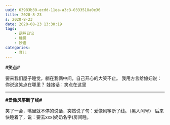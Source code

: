 ```yaml
---
uuid: 63983b30-ecdd-11ea-a3c3-0333518a0e36
title: 2020-8-23
s: 2020-8-23
date: 2020-08-23 13:30:19
tags:
	- 葫芦日记
	- 睡觉
	- 妙语
categories:
	- 育儿
---
```




**\#笑点\#**

要来我们屋子睡觉，躺在我俩中间，自己开心的大笑不止。
我用方言给媳妇说：你说这笑点在哪里？
娃接话：笑点在这里

---



**\#爱像风筝断了线\#**

笑了一会，嘴里就不停的说话，突然说了句：爱像风筝断了线。（黑人问号）
后来快睡着了，说：要去xxx(奶奶名字)房间睡。

